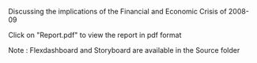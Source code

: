 Discussing the implications of the Financial and Economic Crisis of 2008-09

Click on "Report.pdf" to view the report in pdf format

Note : Flexdashboard and Storyboard are available in the Source folder
